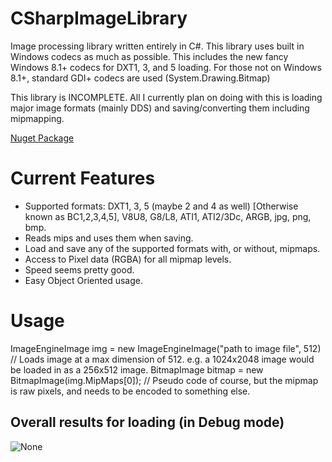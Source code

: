 # CSharpImageLibrary
Image processing library written entirely in C#.
This library uses built in Windows codecs as much as possible. This includes the new fancy Windows 8.1+ codecs for DXT1, 3, and 5 loading.
For those not on Windows 8.1+, standard GDI+ codecs are used (System.Drawing.Bitmap)

This library is INCOMPLETE. All I currently plan on doing with this is loading major image formats (mainly DDS) and saving/converting them including mipmapping.

[Nuget Package](https://www.nuget.org/packages/CSharpImageLibrary/)

Current Features
====
- Supported formats: DXT1, 3, 5 (maybe 2 and 4 as well) [Otherwise known as BC1,2,3,4,5], V8U8, G8/L8, ATI1, ATI2/3Dc, ARGB, jpg, png, bmp.   
- Reads mips and uses them when saving.
- Load and save any of the supported formats with, or without, mipmaps.
- Access to Pixel data (RGBA) for all mipmap levels.
- Speed seems pretty good.
- Easy Object Oriented usage.

Usage
===
ImageEngineImage img = new ImageEngineImage("path to image file", 512)  // Loads image at a max dimension of 512. e.g. a 1024x2048 image would be loaded in as a 256x512 image.
BitmapImage bitmap = new BitmapImage(img.MipMaps[0]);   // Pseudo code of course, but the mipmap is raw pixels, and needs to be encoded to something else.


Overall results for loading (in Debug mode)
---
![None](http://s22.postimg.org/a35l8rz01/Capture.jpg "Overall results for loading (in debug mode)")

